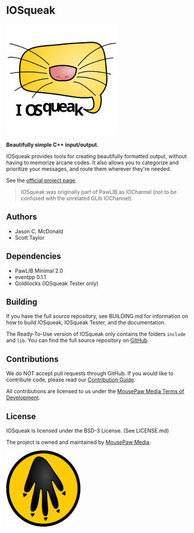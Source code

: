 IOSqueak
========================================

<img src=docs/source/iosqueak.svg width=300vw/>

**Beautifully simple C++ input/output.**

IOSqueak provides tools for creating beautifully formatted output, without
having to memorize arcane codes. It also allows you to categorize and
prioritize your messages, and route them wherever they're needed.

See the [official project page](https://mousepawmedia.com/iosqueak).

> IOSqueak was originally part of PawLIB as IOChannel (not to be confused with
the unrelated GLib IOChannel).

Authors
----------------------------------------

* Jason C. McDonald
* Scott Taylor

Dependencies
----------------------------------------

* PawLIB Minimal 2.0
* eventpp 0.1.1
* Goldilocks (IOSqueak Tester only)

Building
----------------------------------------

If you have the full source repository, see BUILDING.md for information
on how to build IOSqueak, IOSqueak Tester, and the documentation.

The Ready-To-Use version of IOSqueak only contains the folders `include`
and `lib`. You can find the full source repository on
[GitHub](https://github.com/mousepawmedia/iosqueak).

Contributions
----------------------------------------

We do NOT accept pull requests through GitHub.
If you would like to contribute code, please read our
[Contribution Guide](https://mousepawmedia.com/developers/contribution).

All contributions are licensed to us under the
[MousePaw Media Terms of Development](https://mousepawmedia.com/termsofdevelopment).

License
----------------------------------------

IOSqueak is licensed under the BSD-3 License. (See LICENSE.md)

The project is owned and maintained by [MousePaw Media](https://mousepawmedia.com/developers).

<img src=docs/source/mousepaw_logo_circle.svg width=200vw/>
